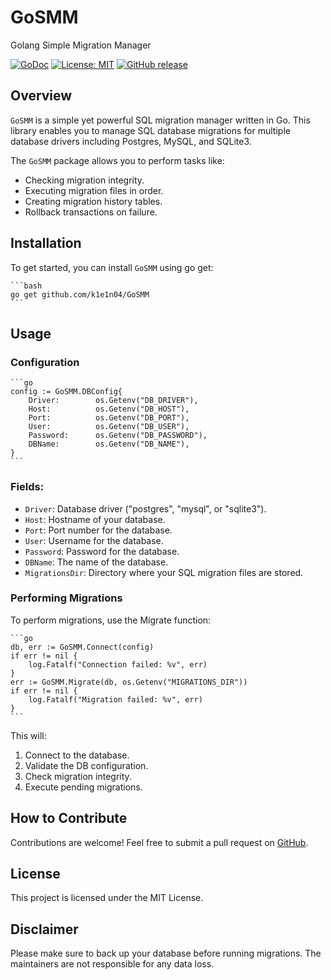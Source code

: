 # GoSMM
Golang Simple Migration Manager

[![GoDoc](https://pkg.go.dev/badge/github.com/yourusername/yourreponame)](https://pkg.go.dev/github.com/k1e1n04/GoSMM)
[![License: MIT](https://img.shields.io/badge/License-MIT-yellow.svg)](https://opensource.org/licenses/MIT)
[![GitHub release](https://img.shields.io/github/release/yourusername/yourreponame.svg)](https://github.com/k1e1n04/GoSMM/releases/latest)

## Overview
`GoSMM` is a simple yet powerful SQL migration manager written in Go. This library enables you to manage SQL database migrations for multiple database drivers including Postgres, MySQL, and SQLite3.

The `GoSMM` package allows you to perform tasks like:

- Checking migration integrity.
- Executing migration files in order.
- Creating migration history tables.
- Rollback transactions on failure.

## Installation
To get started, you can install `GoSMM` using go get:
    
    ```bash
    go get github.com/k1e1n04/GoSMM
    ```


## Usage
### Configuration
    ```go
    config := GoSMM.DBConfig{
        Driver:        os.Getenv("DB_DRIVER"),
        Host:          os.Getenv("DB_HOST"),
        Port:          os.Getenv("DB_PORT"),
        User:          os.Getenv("DB_USER"),
        Password:      os.Getenv("DB_PASSWORD"),
        DBName:        os.Getenv("DB_NAME"),
    }
    ```

### Fields:
- `Driver`: Database driver ("postgres", "mysql", or "sqlite3").
- `Host`: Hostname of your database.
- `Port`: Port number for the database.
- `User`: Username for the database.
- `Password`: Password for the database.
- `DBName`: The name of the database.
- `MigrationsDir`: Directory where your SQL migration files are stored.

### Performing Migrations
To perform migrations, use the Migrate function:

    ```go
    db, err := GoSMM.Connect(config)
    if err != nil {
        log.Fatalf("Connection failed: %v", err)
    }
    err := GoSMM.Migrate(db, os.Getenv("MIGRATIONS_DIR"))
    if err != nil {
        log.Fatalf("Migration failed: %v", err)
    }
    ```

This will:

1. Connect to the database.
2. Validate the DB configuration.
3. Check migration integrity.
4. Execute pending migrations.

## How to Contribute
Contributions are welcome! Feel free to submit a pull request on [GitHub](https://github.com/k1e1n04/GoSMM).

## License
This project is licensed under the MIT License.

## Disclaimer
Please make sure to back up your database before running migrations. The maintainers are not responsible for any data loss.
